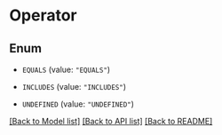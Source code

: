 # Operator

## Enum


* `EQUALS` (value: `"EQUALS"`)

* `INCLUDES` (value: `"INCLUDES"`)

* `UNDEFINED` (value: `"UNDEFINED"`)


[[Back to Model list]](../README.md#documentation-for-models) [[Back to API list]](../README.md#documentation-for-api-endpoints) [[Back to README]](../README.md)


